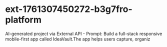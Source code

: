 # ext-1761307450272-b3g7fro-platform
AI-generated project via External API - Prompt: Build a full-stack responsive mobile-first app called IdeaVault.The app helps users capture, organiz
